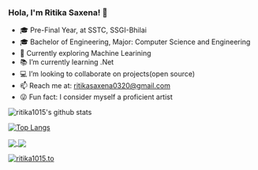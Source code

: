 ### Hola, I'm Ritika Saxena! 👋

- 🎓 Pre-Final Year, at SSTC, SSGI-Bhilai
- 🎓 Bachelor of Engineering, Major: Computer Science and Engineering
- 🔭 Currently exploring Machine Learining 
- 📚 I’m currently learning .Net
- 💻 I’m looking to collaborate on projects(open source)
- 📫 Reach me at: ritikasaxena0320@gmail.com
- 😜 Fun fact: I consider myself a proficient artist



![ritika1015's github stats](https://github-readme-stats.vercel.app/api?username=ritika1015)




[![Top Langs](https://github-readme-stats.vercel.app/api/top-langs/?username=ritika1015)](https://github.com/ritika1015/github-readme-stats)



<a href="https://github.com/ritika1015/github-readme-stats">
  <img align="center" src="https://github-readme-stats.vercel.app/api/pin/?username=ritika1015&repo=github-readme-stats" />
</a>
<a href="https://github.com/ritika1015/convoychat">
  <img align="center" src="https://github-readme-stats.vercel.app/api/pin/?username=ritika1015&repo=convoychat" />
</a>


[![ritika1015.to](https://github-readme-stats.vercel.app/api/pin/?username=ritika1015&repo=ADTrap)](https://github.com/ritika1015/ADTrap)

